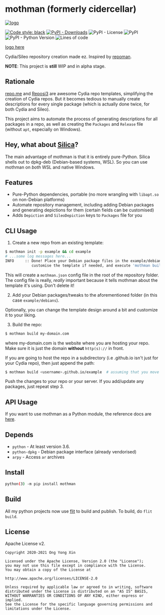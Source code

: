 # mothman (formerly cidercellar)

[![logo](https://raw.githubusercontent.com/ongyx/mothman/master/logo.png "mothman")](https://youtube.com/watch?v=nYq46c59n8Q "mothman")

[![Code style: black](https://img.shields.io/badge/code%20style-black-000000.svg)](https://github.com/psf/black)
[![PyPI - Downloads](https://img.shields.io/pypi/dm/mothman)](https://pypi.org/project/mothman)
![PyPI - License](https://img.shields.io/pypi/l/mothman)
![PyPI](https://img.shields.io/pypi/v/mothman)
![PyPI - Python Version](https://img.shields.io/pypi/pyversions/mothman)
![Lines of code](https://img.shields.io/tokei/lines/github/ongyx/mothman)

[logo here](http://pixelartmaker.com/art/c16b3ffba7b238f)

Cydia/Sileo repository creation made ez.
Inspired by [repoman](https://github.com/JeremyGrosser/repoman).

**NOTE**: This project is **still** WIP and in alpha stage.

## Rationale

[repo.me](https://github.com/syns/repo.me) and [Reposi3](https://github.com/supermamon/Reposi3) are awesome Cydia repo templates, simplifying the creation of Cydia repos.
But it becomes tedious to manually create descriptions for every single package (which is actually done twice, for both Cydia and Sileo).

This project aims to automate the process of generating descriptions for all packages in a repo,
as well as creating the `Packages` and `Release`  file (without `apt`, especially on Windows).

## Hey, what about [Silica](https://github.com/Shugabuga/Silica)?

The main advantage of mothman is that it is entirely pure-Python. Silica shells out to dpkg-deb (Debian-based systems, WSL).
So you can use mothman on *both* WSL and native Windows.

## Features

- Pure-Python dependencies, portable (no more wrangling with `libapt.so` on non-Debian platforms)
- Automate repository management, including adding Debian packages and generating depictions for them (certain fields can be customised)
- Adds `Depiction` and `SileoDepiction` keys to `Packages` file for you

## CLI Usage

1. Create a new repo from an existing template:

```bash
$ mothman init -p example && cd example
# ...some log messages here...
INFO     :: Done! Place your Debian package files in the example/debians folder,
            customise the template if needed, and execute 'mothman build <host domain>' to build.
```

This will create a `mothman.json` config file in the root of the repository folder.
The config file is really, *really* important because it tells mothman about the template it's using. Don't delete it!

2. Add your Debian packages/tweaks to the aforementioned folder (in this case `example/debians`).

Optionally, you can change the template design around a bit and customize it to your liking.

3. Build the repo:

```bash
$ mothman build my-domain.com
```

where my-domain.com is the website where you are hosting your repo. Make sure it is just the domain **without** `http(s)://` in front.

If you are going to host the repo in a subdirectory (i.e <username>.github.io isn't just for your Cydia repo), then just append the path:

```bash
$ mothman build <username>.github.io/example  # assuming that you move the 'example' Cydia repo into the Github Pages repository.
```

Push the changes to your repo or your server.
If you add/update any packages, just repeat step 3.

## API Usage

If you want to use mothman as a Python module, the reference docs are [here](API.md).

## Depends

- `python` - At least version 3.6.
- `python-dpkg` - Debian package interface (already vendorised)
- `arpy` - Access `ar` archives

## Install

```bash
python(3) -m pip install mothman
```

## Build

All my python projects now use [flit](https://pypi.org/project/flit) to build and publish.
To build, do `flit build`.

## License

Apache License v2.

```text
Copyright 2020-2021 Ong Yong Xin

Licensed under the Apache License, Version 2.0 (the "License");
you may not use this file except in compliance with the License.
You may obtain a copy of the License at

http://www.apache.org/licenses/LICENSE-2.0

Unless required by applicable law or agreed to in writing, software
distributed under the License is distributed on an "AS IS" BASIS,
WITHOUT WARRANTIES OR CONDITIONS OF ANY KIND, either express or implied.
See the License for the specific language governing permissions and
limitations under the License.
```
